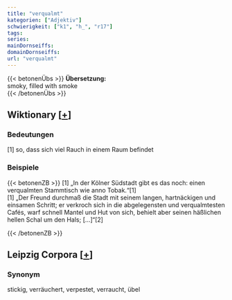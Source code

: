 ```yaml
---
title: "verqualmt"
kategorien: ["Adjektiv"]
schwierigkeit: ["k1", "h_", "r17"]
tags:
series:
mainDornseiffs:
domainDornseiffs:
url: "verqualmt"
---
```


{{< betonenÜbs >}}
**Übersetzung:**  
smoky, filled with  smoke  
{{< /betonenÜbs >}}

## Wiktionary [[+](https://de.wiktionary.org/wiki/verqualmt)]

### Bedeutungen
[1] so, dass sich viel Rauch in einem Raum befindet  

### Beispiele
{{< betonenZB >}}
[1] „In der Kölner Südstadt gibt es das noch: einen verqualmten Stammtisch wie anno Tobak.“[1]  
[1] „Der Freund durchmaß die Stadt mit seinem langen, hartnäckigen und einsamen Schritt; er verkroch sich in die abgelegensten und verqualmtesten Cafés, warf schnell Mantel und Hut von sich, behielt aber seinen häßlichen hellen Schal um den Hals; […]“[2]  

{{< /betonenZB >}}

## Leipzig Corpora [[+](https://corpora.uni-leipzig.de/en/res?word=verqualmt&corpusId=deu_newscrawl-public_2018)]


### Synonym
stickig, verräuchert, verpestet, verraucht, übel

